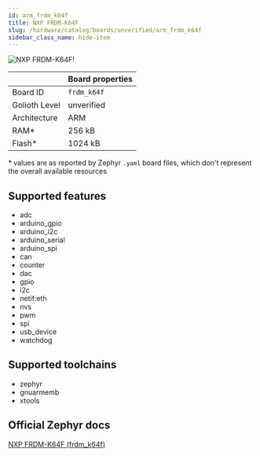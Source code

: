 ```yaml
---
id: arm_frdm_k64f
title: NXP FRDM-K64F
slug: /hardware/catalog/boards/unverified/arm_frdm_k64f
sidebar_class_name: hide-item
---
```


[//]: # (This is an auto-generated file, do not edit! Changes to it will be lost upon re-generation)

![NXP FRDM-K64F!](/img/boards/arm/frdm_k64f.jpg "NXP FRDM-K64F")

|                | Board properties     |
| -------------  | -------------------- |
| Board ID       | `frdm_k64f` |
| Golioth Level  | unverified       |
| Architecture   | ARM |
| RAM*           | 256 kB |
| Flash*         | 1024 kB |

\* values are as reported by Zephyr `.yaml` board files, which don't represent the overall available resources



## Supported features

* adc
* arduino_gpio
* arduino_i2c
* arduino_serial
* arduino_spi
* can
* counter
* dac
* gpio
* i2c
* netif:eth
* nvs
* pwm
* spi
* usb_device
* watchdog

## Supported toolchains

* zephyr
* gnuarmemb
* xtools

## Official Zephyr docs

[NXP FRDM-K64F (frdm_k64f)](https://docs.zephyrproject.org/latest/boards/arm/frdm_k64f/doc/index.html)
